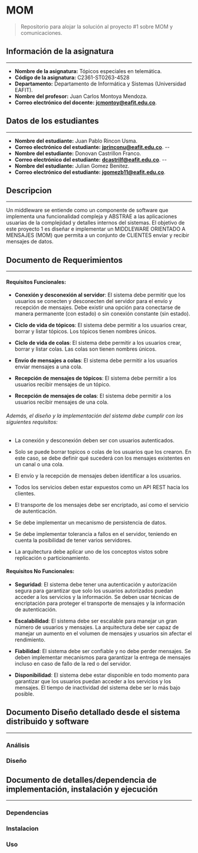 # MOM
> Repositorio para alojar la solución al proyecto #1 sobre MOM y comunicaciones.

## Información de la asignatura
---

 -  **Nombre de la asignatura:** Tópicos especiales en telemática.
-   **Código de la asignatura:**  C2361-ST0263-4528
-   **Departamento:** Departamento de Informática y Sistemas (Universidad EAFIT).
-   **Nombre del profesor:** Juan Carlos Montoya Mendoza.
-  **Correo electrónico del docente:** __[jcmontoy@eafit.edu.co](mailto:jcmontoy@eafit.edu.co)__.

## Datos de los estudiantes
---

-   **Nombre del estudiante:** Juan Pablo Rincon Usma.
-  **Correo electrónico del estudiante:** __[jprinconu@eafit.edu.co](mailto:jprinconu@eafit.edu.co)__.
--
-   **Nombre del estudiante:** Donovan Castrillon Franco.
-  **Correo electrónico del estudiante:** __[dcastrilf@eafit.edu.co](mailto:dcastrilf@eafit.edu.co)__.
--
-   **Nombre del estudiante:** Julian Gomez Benitez.
-  **Correo electrónico del estudiante:** __[jgomezb11@eafit.edu.co](mailto:jgomezb11@eafit.edu.co)__.

## Descripcion
---
Un middleware se entiende como un componente de software que implementa una funcionalidad compleja y ABSTRAE a las aplicaciones usuarias de la complejidad y detalles internos del sistemas.
El objetivo de este proyecto 1 es diseñar e implementar un MIDDLEWARE ORIENTADO A MENSAJES (MOM) que permita a un conjunto de CLIENTES enviar y recibir mensajes de datos.

## Documento de Requerimientos
---
#### Requisitos Funcionales:

- **Conexión y desconexión al servidor**: El sistema debe permitir que los usuarios se conecten y desconecten del servidor para el envío y recepción de mensajes. Debe existir una opción para conectarse de manera permanente (con estado) o sin conexión constante (sin estado).

- **Ciclo de vida de tópicos**: El sistema debe permitir a los usuarios crear, borrar y listar tópicos. Los tópicos tienen nombres únicos.

- **Ciclo de vida de colas**: El sistema debe permitir a los usuarios crear, borrar y listar colas. Las colas son tienen nombres únicos.

- **Envío de mensajes a colas**: El sistema debe permitir a los usuarios enviar mensajes a una cola.

- **Recepción de mensajes de tópicos**: El sistema debe permitir a los usuarios recibir mensajes de un tópico.

- **Recepción de mensajes de colas**: El sistema debe permitir a los usuarios recibir mensajes de una cola.

###### Además, el diseño y la implementación del sistema debe cumplir con los siguientes requisitos:

- La conexión y desconexión deben ser con usuarios autenticados.

- Solo se puede borrar topicos o colas de los usuarios que los crearon. En este caso, se debe definir qué sucederá con los mensajes existentes en un canal o una cola.

- El envío y la recepción de mensajes deben identificar a los usuarios.

- Todos los servicios deben estar expuestos como un API REST hacia los clientes.

- El transporte de los mensajes debe ser encriptado, así como el servicio de autenticación.

- Se debe implementar un mecanismo de persistencia de datos.

- Se debe implementar tolerancia a fallos en el servidor, teniendo en cuenta la posibilidad de tener varios servidores.

- La arquitectura debe aplicar uno de los conceptos vistos sobre replicación o particionamiento.

#### Requisitos No Funcionales:

- **Seguridad**: El sistema debe tener una autenticación y autorización segura para garantizar que solo los usuarios autorizados puedan acceder a los servicios y la información. Se deben usar técnicas de encriptación para proteger el transporte de mensajes y la información de autenticación.

- **Escalabilidad**: El sistema debe ser escalable para manejar un gran número de usuarios y mensajes. La arquitectura debe ser capaz de manejar un aumento en el volumen de mensajes y usuarios sin afectar el rendimiento.

- **Fiabilidad**: El sistema debe ser confiable y no debe perder mensajes. Se deben implementar mecanismos para garantizar la entrega de mensajes incluso en caso de fallo de la red o del servidor.

- **Disponibilidad**: El sistema debe estar disponible en todo momento para garantizar que los usuarios puedan acceder a los servicios y los mensajes. El tiempo de inactividad del sistema debe ser lo más bajo posible.

## Documento Diseño detallado desde el sistema distribuido y software
---
### Análisis

### Diseño

## Documento de detalles/dependencia de implementación, instalación y ejecución
---
### Dependencias

### Instalacion

### Uso
